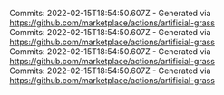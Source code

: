 Commits: 2022-02-15T18:54:50.607Z - Generated via https://github.com/marketplace/actions/artificial-grass
<br>
Commits: 2022-02-15T18:54:50.607Z - Generated via https://github.com/marketplace/actions/artificial-grass
<br>
Commits: 2022-02-15T18:54:50.607Z - Generated via https://github.com/marketplace/actions/artificial-grass
<br>
Commits: 2022-02-15T18:54:50.607Z - Generated via https://github.com/marketplace/actions/artificial-grass
<br>
